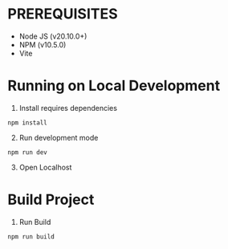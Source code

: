# PREREQUISITES
- Node JS (v20.10.0+)
- NPM (v10.5.0)
- Vite

# Running on Local Development
1. Install requires dependencies
```cli
npm install
```
2. Run development mode
```cli
npm run dev
```
3. Open Localhost

# Build Project
1. Run Build
```cli
npm run build
```
